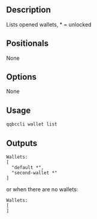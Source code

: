 ## Description

Lists opened wallets, * = unlocked

## Positionals
None

## Options
None

## Usage


```sh
qqbccli wallet list
```

## Outputs


```console
Wallets:
[
  "default *",
  "second-wallet *"
]
```

or when there are no wallets:

```console
Wallets:
[
]
```
